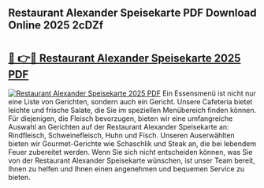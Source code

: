 ## Restaurant Alexander Speisekarte PDF Download Online 2025 2cDZf

# <h2><a href="http://gcazc62.nevu.top/?p=Restaurant+Alexander+Speisekarte">🔗 👉🔴 Restaurant Alexander Speisekarte 2025 PDF</a></h2>

[![Restaurant Alexander Speisekarte 2025 PDF](https://i.imgur.com/dBaPXMq.png)](http://gcazc62.nevu.top/?p=Restaurant+Alexander+Speisekarte)
Ein Essensmenü ist nicht nur eine Liste von Gerichten, sondern auch ein Gericht. Unsere Cafeteria bietet leichte und frische Salate, die Sie im speziellen Menübereich finden können. Für diejenigen, die Fleisch bevorzugen, bieten wir eine umfangreiche Auswahl an Gerichten auf der Restaurant Alexander Speisekarte an: Rindfleisch, Schweinefleisch, Huhn und Fisch. Unseren Auserwählten bieten wir Gourmet-Gerichte wie Schaschlik und Steak an, die bei lebendem Feuer zubereitet werden. Wenn Sie sich nicht entscheiden können, was Sie von der Restaurant Alexander Speisekarte wünschen, ist unser Team bereit, Ihnen zu helfen und Ihnen einen angenehmen und bequemen Service zu bieten.
